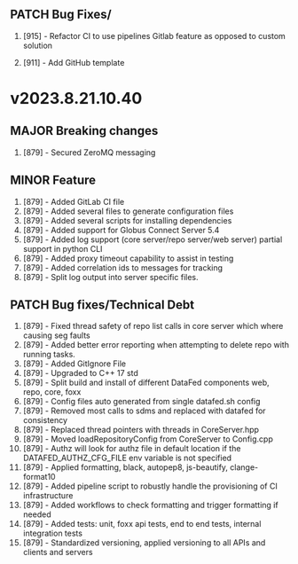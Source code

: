 ## PATCH Bug Fixes/
1. [915] - Refactor CI to use pipelines Gitlab feature as opposed to custom
   solution

1. [911] - Add GitHub template

# v2023.8.21.10.40

## MAJOR Breaking changes
1. [879] - Secured ZeroMQ messaging

## MINOR Feature
1. [879] - Added GitLab CI file
2. [879] - Added several files to generate configuration files
3. [879] - Added several scripts for installing dependencies
4. [879] - Added support for Globus Connect Server 5.4
5. [879] - Added log support (core server/repo server/web server) partial support in python CLI
6. [879] - Added proxy timeout capability to assist in testing
7. [879] - Added correlation ids to messages for tracking
8. [879] - Split log output into server specific files.

## PATCH Bug fixes/Technical Debt
1. [879] - Fixed thread safety of repo list calls in core server which where causing
seg faults
2. [879] - Added better error reporting when attempting to delete repo with running tasks.
3. [879] - Added GitIgnore File
4. [879] - Upgraded to C++ 17 std
5. [879] - Split build and install of different DataFed components web, repo, core, foxx
6. [879] - Config files auto generated from single datafed.sh config
7. [879] - Removed most calls to sdms and replaced with datafed for consistency
8. [879] - Replaced thread pointers with threads in CoreServer.hpp
9. [879] - Moved loadRepositoryConfig from CoreServer to Config.cpp
10. [879] - Authz will look for authz file in default location if the
    DATAFED_AUTHZ_CFG_FILE env variable is not specified
11. [879] - Applied formatting, black, autopep8, js-beautify, clange-format10
12. [879] - Added pipeline script to robustly handle the provisioning of CI infrastructure
13. [879] - Added workflows to check formatting and trigger formatting if needed
14. [879] - Added tests: unit, foxx api tests, end to end tests, internal integration tests
15. [879] - Standardized versioning, applied versioning to all APIs and clients and servers
